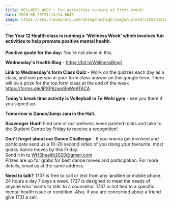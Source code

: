 ```yaml
---
title: WELLNESS WEEK - Fun activities running at first break!
date: 2020-08-25T21:14:14.664Z
image: https://res.cloudinary.com/whanganuihigh/image/upload/v1598312560/Events/Health_poster.jpg
---
```

#### The Year 12 Health class is running a 'Wellness Week' which involves fun activities to help promote positive mental health. 

**Positive quote for the day:** You’re not alone in this.

**Wednesday's Health Blog** - https://bit.ly/WellnessBlog1  

**Link to Wednesday's form Class Quiz** - Work on the quizzes each day as a class, and one person in your form class answer on this google form. There will be a prize for the top form class at the end of the week https://forms.gle/iPXP6zwnBpWqATACA  

**Today's break time activity is Volleyball in Te Wehi gym** - see you there if you signed up.  

**Tomorrow is Dance/Jump Jam in the Hall.** 

**Scavenger Hunt!** Find one of our wellness week painted rocks and take to the Student Centre by Friday to receive a recognition!  

**Don't forget about our Dance Challenge** - If you wanna get involved and participate send us a 10-20 second video of you doing your favourite, most quirky dance moves by this Friday.  
Send it in to WHShealth2020@gmail.com  
Prizes are up for grabs for best dance moves and participation. For more details, email us at the same address.  

**Need to talk?** 1737 is free to call or text from any landline or mobile phone, 24 hours a day 7 days a week. 1737 is designed to meet the needs of anyone who 'wants to talk' to a counsellor. 1737 is not tied to a specific mental health issue or condition. Also, if you are concerned about a friend give 1731 a call.
